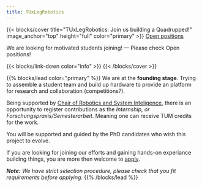 ```yaml
---
title: TUxLegRobotics
---
```


{{< blocks/cover title="TUxLegRobotics: Join us building a Quadrupped!" image_anchor="top" height="full" color="primary" >}}
<a class="btn btn-lg btn-secondary me-3 mb-4" href="/docs/">
  Open positions <i class="fas fa-arrow-alt-circle-right ms-2"></i>
</a>
<!-- <a class="btn btn-lg btn-secondary me-3 mb-4" href="https://github.com/TUMxLegRobotics">
  Download <i class="fab fa-github ms-2 "></i>
</a> -->
<p class="lead mt-5"> We are looking for motivated students joining! &mdash; Please check Open positions!</p>
{{< blocks/link-down color="info" >}}
{{< /blocks/cover >}}


{{% blocks/lead color="primary" %}}
We are at the **founding stage**. Trying to assemble a student team and build up hardware to provide an platform for research and collaboration (competitions?).

Being supported by [Chair of Robotics and System Inteligence](https://www.ce.cit.tum.de/en/rsi/home/), there is an opportunity to 
register contributions as the *Internship, or Forschungspraxis/Semesterarbeit*. Meaning one can receive TUM credits for the work.

You will be supported and guided by the PhD candidates who wish this project to evolve.

If you are looking for joining our efforts and gaining hands-on experiance building things, you are more then welcome to [apply](/docs/).

***Note:** We have strict selection procedure, please check that you fit requirements before applying.*
{{% /blocks/lead %}}


<!-- {{% blocks/section color="dark" type="row" %}}
{{% blocks/feature icon="fa-lightbulb" title="Build & Learn" %}}

Community & platform.
{{% /blocks/feature %}} -->


<!-- {{% blocks/feature icon="fab fa-github" title="Contributions welcome!" url="https://github.com/TUMxLegRobotics" %}}
Follow best versioning practices.
{{% /blocks/feature %}} -->


<!-- {{% blocks/feature icon="fab fa-twitter" title="Follow us on Twitter!" url="https://twitter.com/docsydocs" %}}
For announcement of latest features etc.
{{% /blocks/feature %}} -->

<!-- 
{{% /blocks/section %}} -->


<!-- {{% blocks/section %}}
This is the second section
{.h1 .text-center}
{{% /blocks/section %}} -->


<!-- {{% blocks/section type="row" %}}

{{% blocks/feature icon="fab fa-app-store-ios" title="Download **from AppStore**" %}}
Get the Goldydocs app!
{{% /blocks/feature %}}

{{% blocks/feature icon="fab fa-github" title="Contributions welcome!"
    url="https://github.com/TUMxLegRobotics" %}}
We do a [Pull Request](https://github.com/TUMxLegRobotics/pulls)
contributions workflow on **GitHub**. New users are always welcome!
{{% /blocks/feature %}}

{{% blocks/feature icon="fab fa-twitter" title="Follow us on Twitter!"
    url="https://twitter.com/GoHugoIO" %}}
For announcement of latest features etc.
{{% /blocks/feature %}}

{{% /blocks/section %}} -->


<!-- {{% blocks/section %}}
This is the another section
{.h1 .text-center}
{{% /blocks/section %}} -->